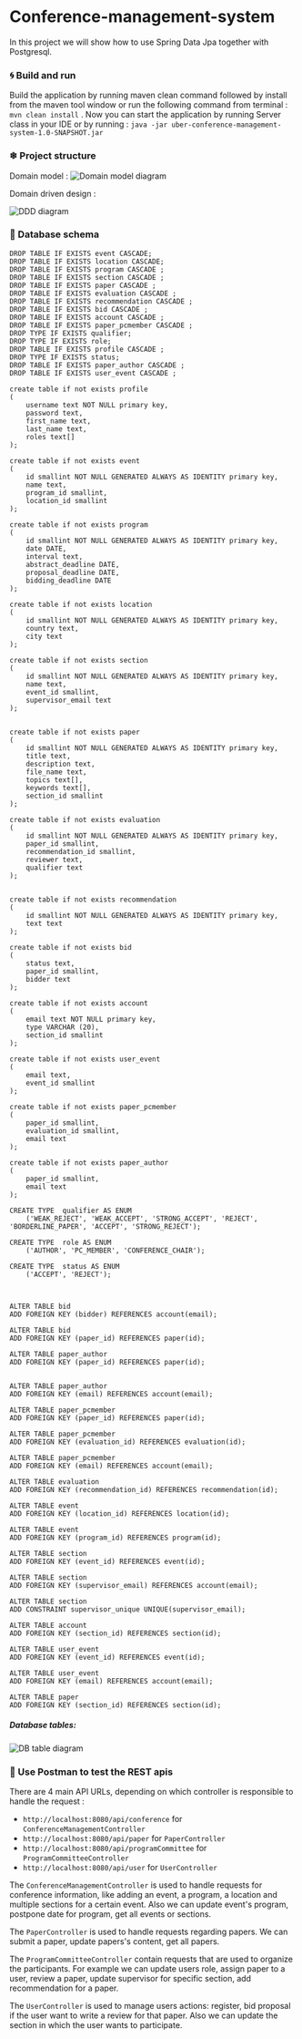 # Conference-management-system

In this project we will show how to use Spring Data Jpa together with Postgresql. 

### 🌀 Build and run
Build the application by running maven clean command followed by install from the maven tool window or run the following command from terminal : `mvn clean install` .
Now you can start the application by running Server class in your IDE or by running :
`java -jar uber-conference-management-system-1.0-SNAPSHOT.jar`

### ❄ Project structure
Domain model :
![Domain model diagram](src/main/resources/img/CMS-Domain-Model-Diagram_1.png)

Domain driven design : 

![DDD diagram](src/main/resources/img/DDD_for_conference_management_1.png)

### 💎 Database schema

```postgres-psql
DROP TABLE IF EXISTS event CASCADE;
DROP TABLE IF EXISTS location CASCADE;
DROP TABLE IF EXISTS program CASCADE ;
DROP TABLE IF EXISTS section CASCADE ;
DROP TABLE IF EXISTS paper CASCADE ;
DROP TABLE IF EXISTS evaluation CASCADE ;
DROP TABLE IF EXISTS recommendation CASCADE ;
DROP TABLE IF EXISTS bid CASCADE ;
DROP TABLE IF EXISTS account CASCADE ;
DROP TABLE IF EXISTS paper_pcmember CASCADE ;
DROP TYPE IF EXISTS qualifier;
DROP TYPE IF EXISTS role;
DROP TABLE IF EXISTS profile CASCADE ;
DROP TYPE IF EXISTS status;
DROP TABLE IF EXISTS paper_author CASCADE ;
DROP TABLE IF EXISTS user_event CASCADE ;

create table if not exists profile
(
	username text NOT NULL primary key,
	password text,
	first_name text,
	last_name text,
	roles text[]
);

create table if not exists event
(
	id smallint NOT NULL GENERATED ALWAYS AS IDENTITY primary key,
	name text,
	program_id smallint,
	location_id smallint
);

create table if not exists program
(
	id smallint NOT NULL GENERATED ALWAYS AS IDENTITY primary key,
	date DATE,
	interval text,
	abstract_deadline DATE,
	proposal_deadline DATE,
	bidding_deadline DATE
);

create table if not exists location
(
	id smallint NOT NULL GENERATED ALWAYS AS IDENTITY primary key,
	country text,
	city text
);

create table if not exists section
(
	id smallint NOT NULL GENERATED ALWAYS AS IDENTITY primary key,
	name text,
	event_id smallint,
	supervisor_email text
);


create table if not exists paper
(
	id smallint NOT NULL GENERATED ALWAYS AS IDENTITY primary key,
	title text,
	description text,
	file_name text,
	topics text[],
	keywords text[],
    section_id smallint
);

create table if not exists evaluation
(
    id smallint NOT NULL GENERATED ALWAYS AS IDENTITY primary key,
    paper_id smallint,
    recommendation_id smallint,
    reviewer text,
    qualifier text
);


create table if not exists recommendation
(
	id smallint NOT NULL GENERATED ALWAYS AS IDENTITY primary key,
	text text
);

create table if not exists bid
(
	status text,
	paper_id smallint,
	bidder text
);

create table if not exists account
(
	email text NOT NULL primary key,
	type VARCHAR (20),
	section_id smallint
);

create table if not exists user_event
(
	email text,
	event_id smallint
);

create table if not exists paper_pcmember
(
	paper_id smallint,
	evaluation_id smallint,
    email text
);

create table if not exists paper_author
(
	paper_id smallint,
    email text
);

CREATE TYPE  qualifier AS ENUM
    ('WEAK_REJECT', 'WEAK_ACCEPT', 'STRONG_ACCEPT', 'REJECT', 'BORDERLINE_PAPER', 'ACCEPT', 'STRONG_REJECT');

CREATE TYPE  role AS ENUM
    ('AUTHOR', 'PC_MEMBER', 'CONFERENCE_CHAIR');

CREATE TYPE  status AS ENUM
    ('ACCEPT', 'REJECT');



ALTER TABLE bid
ADD FOREIGN KEY (bidder) REFERENCES account(email);

ALTER TABLE bid
ADD FOREIGN KEY (paper_id) REFERENCES paper(id);

ALTER TABLE paper_author
ADD FOREIGN KEY (paper_id) REFERENCES paper(id);


ALTER TABLE paper_author
ADD FOREIGN KEY (email) REFERENCES account(email);

ALTER TABLE paper_pcmember
ADD FOREIGN KEY (paper_id) REFERENCES paper(id);

ALTER TABLE paper_pcmember
ADD FOREIGN KEY (evaluation_id) REFERENCES evaluation(id);

ALTER TABLE paper_pcmember
ADD FOREIGN KEY (email) REFERENCES account(email);

ALTER TABLE evaluation
ADD FOREIGN KEY (recommendation_id) REFERENCES recommendation(id);

ALTER TABLE event
ADD FOREIGN KEY (location_id) REFERENCES location(id);

ALTER TABLE event
ADD FOREIGN KEY (program_id) REFERENCES program(id);

ALTER TABLE section
ADD FOREIGN KEY (event_id) REFERENCES event(id);

ALTER TABLE section
ADD FOREIGN KEY (supervisor_email) REFERENCES account(email);

ALTER TABLE section
ADD CONSTRAINT supervisor_unique UNIQUE(supervisor_email);

ALTER TABLE account
ADD FOREIGN KEY (section_id) REFERENCES section(id);

ALTER TABLE user_event
ADD FOREIGN KEY (event_id) REFERENCES event(id);

ALTER TABLE user_event
ADD FOREIGN KEY (email) REFERENCES account(email);

ALTER TABLE paper
ADD FOREIGN KEY (section_id) REFERENCES section(id);
```

##### Database tables:

![DB table diagram](src/main/resources/img/CMS-Database-Diagram.png)

### 🚀 Use Postman to test the REST apis
There are 4 main API URLs, depending on which controller is responsible to handle the request : 

- `http://localhost:8080/api/conference` for `ConferenceManagementController`
- `http://localhost:8080/api/paper` for `PaperController`
- `http://localhost:8080/api/programCommittee` for `ProgramCommitteeController`
- `http://localhost:8080/api/user` for `UserController`

The `ConferenceManagementController` is used to handle requests for conference information, like adding an event, a program, a location and multiple sections for a certain event. Also we can update event's program, postpone date for program, get all events or sections.

The `PaperController` is used to handle requests regarding papers. We can submit a paper, update papers's content, get all papers.

The `ProgramCommitteeController` contain requests that are used to organize the participants. For example we can update users role, assign paper to a user, review a paper, update supervisor for specific section, add recommendation for a paper.

The `UserController` is used to manage users actions: register, bid proposal if the user want to write a review for that paper. Also we can update the section in which the user wants to participate.
